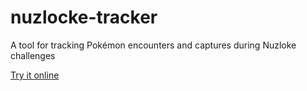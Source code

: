 # nuzlocke-tracker
A tool for tracking Pokémon encounters and captures during Nuzloke challenges

[Try it online](https://ashenfactory.github.io/nuzlocke-tracker/)
